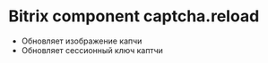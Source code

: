 # Bitrix component captcha.reload

* Обновляет изображение капчи
* Обновляет сессионный ключ каптчи
